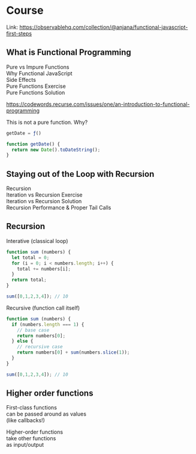 # Course

Link: https://observablehq.com/collection/@anjana/functional-javascript-first-steps  

## What is Functional Programming

Pure vs Impure Functions  
Why Functional JavaScript  
Side Effects  
Pure Functions Exercise  
Pure Functions Solution

https://codewords.recurse.com/issues/one/an-introduction-to-functional-programming


This is not a pure function. Why?

```javascript
getDate = ƒ()

function getDate() {
  return new Date().toDateString();
}
```

## Staying out of the Loop with Recursion

Recursion  
Iteration vs Recursion Exercise  
Iteration vs Recursion Solution  
Recursion Performance & Proper Tail Calls


## Recursion

Interative (classical loop)

```javascript
function sum (numbers) {
  let total = 0;
  for (i = 0; i < numbers.length; i++) {
    total += numbers[i];
  }
  return total;
}

sum([0,1,2,3,4]); // 10
```

Recursive (function call itself)

```javascript
function sum (numbers) {
  if (numbers.length === 1) {
    // base case
    return numbers[0];
  } else {
    // recursive case
    return numbers[0] + sum(numbers.slice(1));
  }
}

sum([0,1,2,3,4]); // 10
```

## Higher order functions

First-class functions  
can be passed around as values  
(like callbacks!)

Higher-order functions  
take other functions  
as input/output